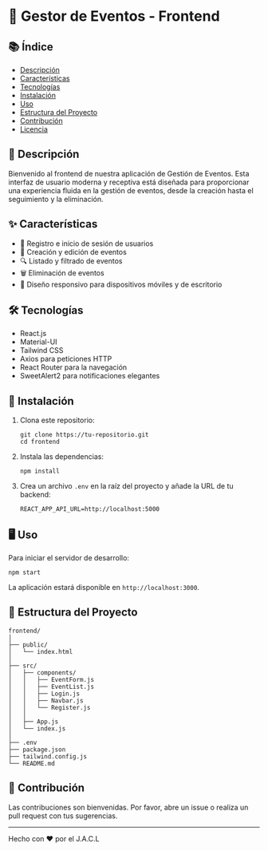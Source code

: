 # 🎉 Gestor de Eventos - Frontend

## 📚 Índice

- [Descripción](#-descripción)
- [Características](#-características)
- [Tecnologías](#-tecnologías)
- [Instalación](#-instalación)
- [Uso](#-uso)
- [Estructura del Proyecto](#-estructura-del-proyecto)
- [Contribución](#-contribución)
- [Licencia](#-licencia)

## 🌟 Descripción

Bienvenido al frontend de nuestra aplicación de Gestión de Eventos. Esta interfaz de usuario moderna y receptiva está diseñada para proporcionar una experiencia fluida en la gestión de eventos, desde la creación hasta el seguimiento y la eliminación.

## ✨ Características

- 📝 Registro e inicio de sesión de usuarios
- 📅 Creación y edición de eventos
- 🔍 Listado y filtrado de eventos
- 🗑️ Eliminación de eventos
- 📱 Diseño responsivo para dispositivos móviles y de escritorio

## 🛠 Tecnologías

- React.js
- Material-UI
- Tailwind CSS
- Axios para peticiones HTTP
- React Router para la navegación
- SweetAlert2 para notificaciones elegantes

## 🚀 Instalación

1. Clona este repositorio:
   ```
   git clone https://tu-repositorio.git
   cd frontend
   ```

2. Instala las dependencias:
   ```
   npm install
   ```

3. Crea un archivo `.env` en la raíz del proyecto y añade la URL de tu backend:
   ```
   REACT_APP_API_URL=http://localhost:5000
   ```

## 🖥 Uso

Para iniciar el servidor de desarrollo:

```
npm start
```

La aplicación estará disponible en `http://localhost:3000`.

## 📁 Estructura del Proyecto

```
frontend/
│
├── public/
│   └── index.html
│
├── src/
│   ├── components/
│   │   ├── EventForm.js
│   │   ├── EventList.js
│   │   ├── Login.js
│   │   ├── Navbar.js
│   │   └── Register.js
│   │
│   ├── App.js
│   └── index.js
│
├── .env
├── package.json
├── tailwind.config.js
└── README.md
```

## 🤝 Contribución

Las contribuciones son bienvenidas. Por favor, abre un issue o realiza un pull request con tus sugerencias.


---

Hecho con ❤️ por el J.A.C.L